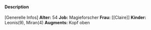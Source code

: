 #### Description
[Generelle Infos]
**Alter:** 54
**Job:** Magieforscher
**Frau:** [[Claire]]
**Kinder:** Leonis(9), Miran(4)
**Augments:** Kopf oben
